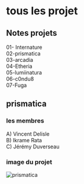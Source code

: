 # tous les projet 
## Notes projets
01- Internature <br/>
02-prismatica <br/>
03-arcadia <br/>
04-Etheria <br/>
05-lumiinatura <br/>
06-c0ndu8 <br/>
07-Fuga <br/>

## prismatica 
### les membres
A) Vincent Delisle <br/>
B) Ikrame Rata <br/>
C) Jérémy Duverseau <br/>
### image du projet
![prismatica](media/b.jpg)
